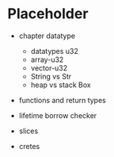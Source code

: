 # Placeholder

- chapter datatype  
    - datatypes u32 
    - array-u32 
    - vector-u32
    - String vs Str
    - heap vs stack Box

- functions and return types

- lifetime borrow checker
- slices

- cretes
